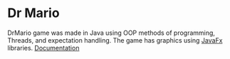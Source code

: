# Dr Mario
DrMario game was made in Java using OOP methods of programming, Threads, and expectation handling.
The game has graphics using [JavaFx](https://openjfx.io/javadoc/11/index.html) libraries.
[Documentation](https://docs.google.com/document/d/1qonV7FMUvxd9-r2osgHWBGrG1Ncvngoq6TLKevO4bvU/edit?usp=sharing)

